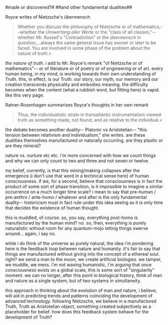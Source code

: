 #made or discovered?# 
##and other fundamental dualities##

Royce writes of Nietzsche's übermensch

>Whether you discuss the philosophy of Nietzsche or of mathematics,--whether the *Umwertang aller Werte* or the "class of all classes,"--whether Mr. Russell's "Contradiction" or the *übermensch* in question,...always the same general issue has sooner or later to be faced. You are involved in some phase of the problem about the nature of truth.< 

*the nature of truth*. i add to Mr. Royce's remark "of Nietzsche or of mathematics"-- or of literature or of poetry or of engineering or of art. every human being, in my mind, is working towards their own understanding of Truth. this, in effect, is our Truth. our story, our myth, our memory and our creation transcends physicality and embodies meaning. the difficulty becomes when the content (what a rubbish word, but fitting here) is vapid. like this very page. 

Ratner-Rosenhagen summarizes Royce's thoughts in her own remark

>Thus, the individualistic strain in transatlantic instrumentalism viewed truth as something made, not found, and as relative to the individual.< 

the debate becomes another duality-- Platonic vs Aristotelian-- "this tension between relativism and individualism," she writes. are these dualities themselves manufactured or naturally occurring, are they plastic or are they mineral? 

nature vs. nurture etc etc. i'm more concerned with how we count things and why we can only count to two and three and not seven or twelve. 

my belief, currently, is that this mining/making collapses after the emergence (i don't use that word in a technical sense here) of human consciousness. if we, for a second, believe that consciousness is in fact the product of some sort of phase transition, is it impossible to imagine a similar occurrence on a much longer time scale? i mean to say that pre-human / pre-anthro / ante-homo / whatever and after is the only fundamental duality-- historicism must in fact rule under this idea seeing as it is only time that decides the existence of human thought. 

this is muddled, of course. so, you say, everything post-homo is manufactured by the human mind? no. so, then, everything is purely naturalistic without room for any quantum-mojo letting things swerve around... again, i say no. 

while i do think of the universe as purely natural, the idea i'm pondering here is the feedback loop between nature and humanity. it's fair to say that things are manufactured without giving into the concept of a ethereal soul. right? we send a man to the moon, we create artificial biologies. we tamper, we muddle, we mess. i'm not waxing humanistic, i'm arguing that once consciousness exists on a global scale, this is some sort of "singularity" moment. we can no longer, after this point in biological history, think of man and nature as a single system, but of two systems in simultaneity.

this approach in thinking about the evolution of man and nature, i believe, will aid in predicting trends and patterns coinciding the development of advanced technology. following Nietzsche, we believe in a manufactured Truth, Truth as Aristotelian object, something created subjectively as a placeholder for belief. how does this feedback system behave for the development of Truth?       